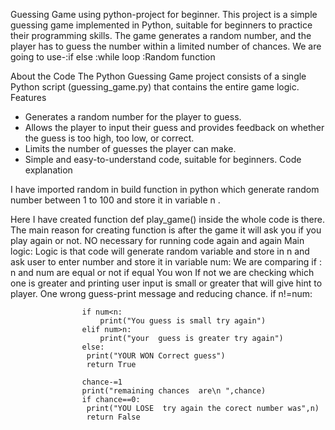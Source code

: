 Guessing Game using python-project for beginner.
This project is a simple guessing game implemented in Python, suitable for beginners to practice their programming skills. The game generates a random number, and the player has to guess the number within a limited number of chances.
We are going to use-:if else
				:while loop
				:Random function
					 
About the Code
The Python Guessing Game project consists of a single Python script (guessing_game.py) that contains the entire game logic.
Features
* Generates a random number for the player to guess.
* Allows the player to input their guess and provides feedback on whether the guess is too high, too low, or correct.
* Limits the number of guesses the player can make.
* Simple and easy-to-understand code, suitable for beginners.
Code explanation

I have imported random in build function in python which generate random number between 1 to 100 and store it in variable n . 


Here I have created function def play_game() inside the whole code is there. The main  reason for creating function is after the game it will ask you if you play again or not. NO necessary for running code again and again
Main logic:
Logic is that code will generate random variable and store in n and ask user to enter number and store it in variable num:
 We are comparing  if : n and num are equal or not if equal You won
If not we are checking which one is greater and printing user input is small or greater that will give hint to   player.
One wrong  guess-print message and reducing chance.
if n!=num:
        
                    if num<n:
                        print("You guess is small try again")
                    elif num>n:
                        print("your  guess is greater try again")
                    else:
                     print("YOUR WON Correct guess")
                     return True

                    chance-=1
                    print("remaining chances  are\n ",chance)
                    if chance==0:
                     print("YOU LOSE  try again the corect number was",n)
                     return False
		
